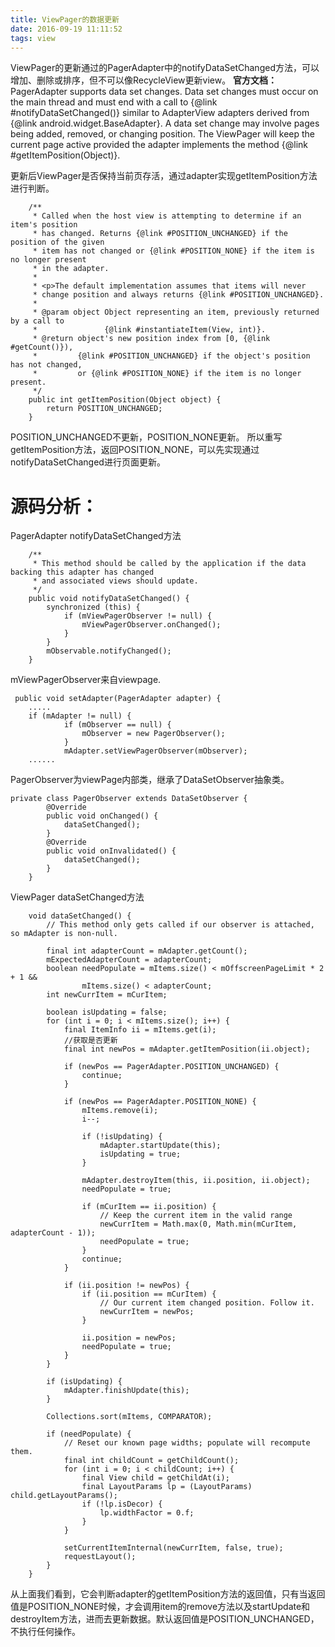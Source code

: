 ```yaml
---
title: ViewPager的数据更新
date: 2016-09-19 11:11:52
tags: view
---
```

ViewPager的更新通过的PagerAdapter中的notifyDataSetChanged方法，可以增加、删除或排序，但不可以像RecycleView更新view。
**官方文档：**
PagerAdapter supports data set changes. Data set changes must occur on the main thread and must end with a call to {@link #notifyDataSetChanged()} similar to AdapterView adapters derived from {@link android.widget.BaseAdapter}. A data set change may involve pages being added, removed, or changing position. The ViewPager will keep the current page active provided the adapter implements the method {@link #getItemPosition(Object)}.

更新后ViewPager是否保持当前页存活，通过adapter实现getItemPosition方法进行判断。
```
    /**
     * Called when the host view is attempting to determine if an item's position
     * has changed. Returns {@link #POSITION_UNCHANGED} if the position of the given
     * item has not changed or {@link #POSITION_NONE} if the item is no longer present
     * in the adapter.
     *
     * <p>The default implementation assumes that items will never
     * change position and always returns {@link #POSITION_UNCHANGED}.
     *
     * @param object Object representing an item, previously returned by a call to
     *               {@link #instantiateItem(View, int)}.
     * @return object's new position index from [0, {@link #getCount()}),
     *         {@link #POSITION_UNCHANGED} if the object's position has not changed,
     *         or {@link #POSITION_NONE} if the item is no longer present.
     */
    public int getItemPosition(Object object) {
        return POSITION_UNCHANGED;
    }
```
POSITION_UNCHANGED不更新，POSITION_NONE更新。
所以重写getItemPosition方法，返回POSITION_NONE，可以先实现通过notifyDataSetChanged进行页面更新。
<!-- more -->
# 源码分析：
PagerAdapter notifyDataSetChanged方法
```
    /**
     * This method should be called by the application if the data backing this adapter has changed
     * and associated views should update.
     */
    public void notifyDataSetChanged() {
        synchronized (this) {
            if (mViewPagerObserver != null) {
                mViewPagerObserver.onChanged();
            }
        }
        mObservable.notifyChanged();
    }
```
mViewPagerObserver来自viewpage.
```
 public void setAdapter(PagerAdapter adapter) {
    .....
    if (mAdapter != null) {
            if (mObserver == null) {
                mObserver = new PagerObserver();
            }
            mAdapter.setViewPagerObserver(mObserver);
    ......
```
PagerObserver为viewPage内部类，继承了DataSetObserver抽象类。
```
private class PagerObserver extends DataSetObserver {
        @Override
        public void onChanged() {
            dataSetChanged();
        }
        @Override
        public void onInvalidated() {
            dataSetChanged();
        }
    }
```

ViewPager dataSetChanged方法
```
    void dataSetChanged() {
        // This method only gets called if our observer is attached, so mAdapter is non-null.

        final int adapterCount = mAdapter.getCount();
        mExpectedAdapterCount = adapterCount;
        boolean needPopulate = mItems.size() < mOffscreenPageLimit * 2 + 1 &&
                mItems.size() < adapterCount;
        int newCurrItem = mCurItem;

        boolean isUpdating = false;
        for (int i = 0; i < mItems.size(); i++) {
            final ItemInfo ii = mItems.get(i);
            //获取是否更新
            final int newPos = mAdapter.getItemPosition(ii.object);

            if (newPos == PagerAdapter.POSITION_UNCHANGED) {
                continue;
            }

            if (newPos == PagerAdapter.POSITION_NONE) {
                mItems.remove(i);
                i--;

                if (!isUpdating) {
                    mAdapter.startUpdate(this);
                    isUpdating = true;
                }

                mAdapter.destroyItem(this, ii.position, ii.object);
                needPopulate = true;

                if (mCurItem == ii.position) {
                    // Keep the current item in the valid range
                    newCurrItem = Math.max(0, Math.min(mCurItem, adapterCount - 1));
                    needPopulate = true;
                }
                continue;
            }

            if (ii.position != newPos) {
                if (ii.position == mCurItem) {
                    // Our current item changed position. Follow it.
                    newCurrItem = newPos;
                }

                ii.position = newPos;
                needPopulate = true;
            }
        }

        if (isUpdating) {
            mAdapter.finishUpdate(this);
        }

        Collections.sort(mItems, COMPARATOR);

        if (needPopulate) {
            // Reset our known page widths; populate will recompute them.
            final int childCount = getChildCount();
            for (int i = 0; i < childCount; i++) {
                final View child = getChildAt(i);
                final LayoutParams lp = (LayoutParams) child.getLayoutParams();
                if (!lp.isDecor) {
                    lp.widthFactor = 0.f;
                }
            }

            setCurrentItemInternal(newCurrItem, false, true);
            requestLayout();
        }
    }
```
从上面我们看到，它会判断adapter的getItemPosition方法的返回值，只有当返回值是POSITION_NONE时候，才会调用item的remove方法以及startUpdate和destroyItem方法，进而去更新数据。默认返回值是POSITION_UNCHANGED，不执行任何操作。

